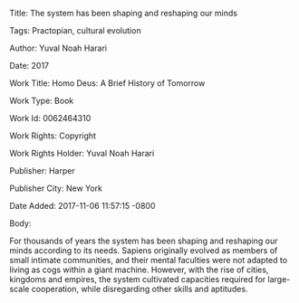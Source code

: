 Title:  The system has been shaping and reshaping our minds

Tags:   Practopian, cultural evolution

Author: Yuval Noah Harari

Date:   2017

Work Title: Homo Deus: A Brief History of Tomorrow

Work Type: Book

Work Id: 0062464310

Work Rights: Copyright

Work Rights Holder: Yuval Noah Harari

Publisher: Harper

Publisher City: New York

Date Added: 2017-11-06 11:57:15 -0800

Body: 

For thousands of years the system has been shaping and reshaping our minds according to its needs. Sapiens originally evolved as members of small intimate communities, and their mental faculties were not adapted to living as cogs within a giant machine. However, with the rise of cities, kingdoms and empires, the system cultivated capacities required for large-scale cooperation, while disregarding other skills and aptitudes. 

